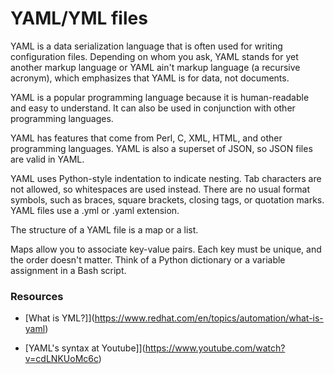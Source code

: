 # YAML/YML files

YAML is a data serialization language that is often used for writing configuration files. Depending on whom you ask, YAML stands for yet another markup language or YAML ain't markup language (a recursive acronym), which emphasizes that YAML is for data, not documents.

YAML is a popular programming language because it is human-readable and easy to understand. It can also be used in conjunction with other programming languages.

YAML has features that come from Perl, C, XML, HTML, and other programming languages. YAML is also a superset of JSON, so JSON files are valid in YAML.

YAML uses Python-style indentation to indicate nesting. Tab characters are not allowed, so whitespaces are used instead. There are no usual format symbols, such as braces, square brackets, closing tags, or quotation marks. YAML files use a .yml or .yaml extension.

The structure of a YAML file is a map or a list.

Maps allow you to associate key-value pairs. Each key must be unique, and the order doesn't matter. Think of a Python dictionary or a variable assignment in a Bash script.

### Resources

-   [What is YML?]](https://www.redhat.com/en/topics/automation/what-is-yaml)

-   [YAML's syntax at Youtube]](https://www.youtube.com/watch?v=cdLNKUoMc6c)
